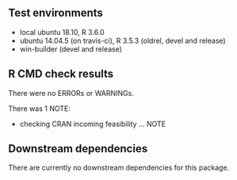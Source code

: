 ## Test environments
* local ubuntu 18.10, R 3.6.0
* ubuntu 14.04.5 (on travis-ci), R 3.5.3 (oldrel, devel and release)
* win-builder (devel and release)

## R CMD check results
There were no ERRORs or WARNINGs.

There was 1 NOTE:

* checking CRAN incoming feasibility ... NOTE

## Downstream dependencies
There are currently no downstream dependencies for this package.
